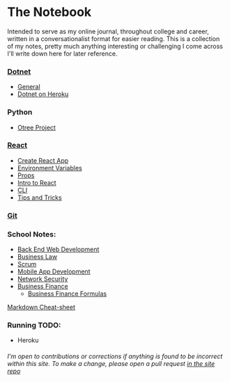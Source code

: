 # The Notebook
Intended to serve as my online journal, throughout college and career, written in a conversationalist format for easier reading. This is a collection of my notes, pretty much anything interesting or challenging I come across I'll write down here for later reference.  


### [Dotnet](Dotnet/dotnet.md)
- [General](DotNet/dotnetAndVSCode.md)
- [Dotnet on Heroku](DotNet/DotNetOnHeroku.md)  

### Python
- [Otree Project](Python/Otree-Projec.md)  

### [React](React/React.md)  
- [Create React App](React/Create-react-app.md)
- [Environment Variables](React/env-variables.md)
- [Props](React/props.md)
- [Intro to React](React/React-Intro.md)
- [CLI](React/React-Native-CLI.md)
- [Tips and Tricks](React/Tips-N-Tricks.md) 

### [Git](Git.md)

### School Notes: 
- [Back End Web Development](School/Back-end%20Web%20Dev/BackEndWebDev.md)
- [Business Law](School/Business%20Law/BusinessLawNotes.md)
- [Scrum](School/CIDM%204390/Scrum.md)
- [Mobile App Development](School/mobile-app-dev/CIDM-4385-MobileAppDev.md)
- [Network Security](School/Net-Sec/Net-Sec.md)
- [Business Finance](School/Business%20Finance/Finance%20Notes.md)
    - [Business Finance Formulas](School/Business%20Finance/Finance-Formulas.md)


[Markdown Cheat-sheet](https://github.com/adam-p/markdown-here/wiki/Markdown-Cheatsheet)

###  Running TODO: 
* Heroku

###### I'm open to contributions or corrections if anything is found to be incorrect within this site. To make a change, please open a pull request [in the site repo](https://github.com/wchesley/The-Notebook)